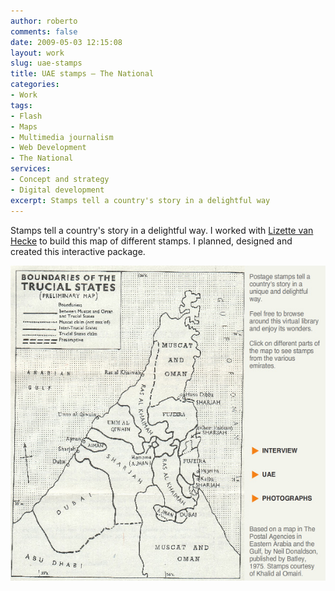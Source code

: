 ```yaml
---
author: roberto
comments: false
date: 2009-05-03 12:15:08
layout: work
slug: uae-stamps
title: UAE stamps – The National
categories:
- Work
tags:
- Flash
- Maps
- Multimedia journalism
- Web Development
- The National
services:
- Concept and strategy
- Digital development
excerpt: Stamps tell a country's story in a delightful way
---
```


Stamps tell a country's story in a delightful way. I worked with [Lizette van Hecke](http://www.izvanhecke.com/) to build this map of different stamps. I planned, designed and created this interactive package.

![Screenshot showing the UAE stamps interactive on a desktop](/images/work-stamps.jpg)
